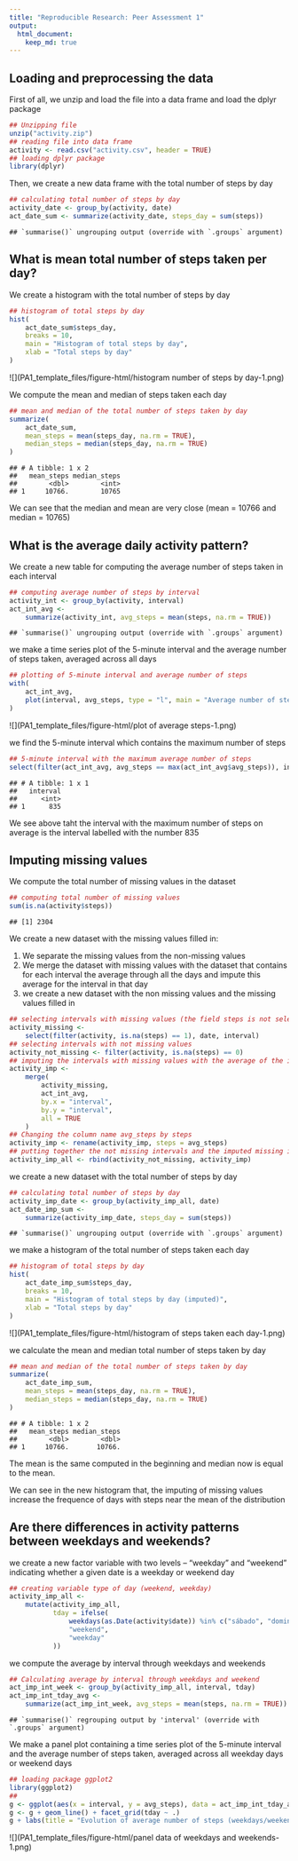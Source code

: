 ```yaml
---
title: "Reproducible Research: Peer Assessment 1"
output: 
  html_document:
    keep_md: true
---
```



## Loading and preprocessing the data
First of all, we unzip and load the file into a data frame and load the dplyr
package


```r
## Unzipping file
unzip("activity.zip")
## reading file into data frame
activity <- read.csv("activity.csv", header = TRUE)
## loading dplyr package
library(dplyr)
```

Then, we create a new data frame with the total number of steps by day


```r
## calculating total number of steps by day
activity_date <- group_by(activity, date)
act_date_sum <- summarize(activity_date, steps_day = sum(steps))
```

```
## `summarise()` ungrouping output (override with `.groups` argument)
```

## What is mean total number of steps taken per day?

We create a histogram with the total number of steps by day


```r
## histogram of total steps by day
hist(
    act_date_sum$steps_day,
    breaks = 10,
    main = "Histogram of total steps by day",
    xlab = "Total steps by day"
)
```

![](PA1_template_files/figure-html/histogram number of steps by day-1.png)<!-- -->

We compute the mean and median of steps taken each day


```r
## mean and median of the total number of steps taken by day
summarize(
    act_date_sum,
    mean_steps = mean(steps_day, na.rm = TRUE),
    median_steps = median(steps_day, na.rm = TRUE)
)
```

```
## # A tibble: 1 x 2
##   mean_steps median_steps
##        <dbl>        <int>
## 1     10766.        10765
```

We can see that the median and mean are very close (mean = 10766 and
median = 10765)

## What is the average daily activity pattern?

We create a new table for computing the average number of steps taken in each
interval


```r
## computing average number of steps by interval
activity_int <- group_by(activity, interval)
act_int_avg <-
    summarize(activity_int, avg_steps = mean(steps, na.rm = TRUE))
```

```
## `summarise()` ungrouping output (override with `.groups` argument)
```

we make a time series plot of the 5-minute interval and the average number of 
steps taken, averaged across all days


```r
## plotting of 5-minute interval and average number of steps
with(
    act_int_avg,
    plot(interval, avg_steps, type = "l", main = "Average number of steps by 5-minute interval")
)
```

![](PA1_template_files/figure-html/plot of average steps-1.png)<!-- -->

we find the 5-minute interval which contains the maximum number of steps


```r
## 5-minute interval with the maximum average number of steps
select(filter(act_int_avg, avg_steps == max(act_int_avg$avg_steps)), interval)
```

```
## # A tibble: 1 x 1
##   interval
##      <int>
## 1      835
```

We see above taht the interval with the maximum number of steps on average is 
the interval labelled with the number 835

## Imputing missing values

We compute the total number of missing values in the dataset


```r
## computing total number of missing values
sum(is.na(activity$steps))
```

```
## [1] 2304
```

We create a new dataset with the missing values filled in:
1. We separate the missing values from the non-missing values
2. We merge the dataset with missing values with the dataset that contains for
   each interval the average through all the days and impute this average for
   the interval in that day
3. we create a new dataset with the non missing values and the missing values
   filled in


```r
## selecting intervals with missing values (the field steps is not selected)
activity_missing <-
    select(filter(activity, is.na(steps) == 1), date, interval)
## selecting intervals with not missing values
activity_not_missing <- filter(activity, is.na(steps) == 0)
## imputing the intervals with missing values with the average of the intervals through all the days
activity_imp <-
    merge(
        activity_missing,
        act_int_avg,
        by.x = "interval",
        by.y = "interval",
        all = TRUE
    )
## Changing the column name avg_steps by steps
activity_imp <- rename(activity_imp, steps = avg_steps)
## putting together the not missing intervals and the imputed missing intervals
activity_imp_all <- rbind(activity_not_missing, activity_imp)
```

we create a new dataset with the total number of steps by day


```r
## calculating total number of steps by day
activity_imp_date <- group_by(activity_imp_all, date)
act_date_imp_sum <-
    summarize(activity_imp_date, steps_day = sum(steps))
```

```
## `summarise()` ungrouping output (override with `.groups` argument)
```

we make a histogram of the total number of steps taken each day


```r
## histogram of total steps by day
hist(
    act_date_imp_sum$steps_day,
    breaks = 10,
    main = "Histogram of total steps by day (imputed)",
    xlab = "Total steps by day"
)
```

![](PA1_template_files/figure-html/histogram of steps taken each day-1.png)<!-- -->

we calculate the mean and median total number of steps taken by day


```r
## mean and median of the total number of steps taken by day
summarize(
    act_date_imp_sum,
    mean_steps = mean(steps_day, na.rm = TRUE),
    median_steps = median(steps_day, na.rm = TRUE)
)
```

```
## # A tibble: 1 x 2
##   mean_steps median_steps
##        <dbl>        <dbl>
## 1     10766.       10766.
```

The mean is the same computed in the beginning and median now is equal to the
mean.

We can see in the new histogram that, the imputing of missing values increase the
frequence of days with steps near the mean of the distribution

## Are there differences in activity patterns between weekdays and weekends?

we create a new factor variable with two levels – “weekday” and “weekend”
indicating whether a given date is a weekday or weekend day


```r
## creating variable type of day (weekend, weekday)
activity_imp_all <-
    mutate(activity_imp_all,
           tday = ifelse(
               weekdays(as.Date(activity$date)) %in% c("sábado", "domingo"),
               "weekend",
               "weekday"
           ))
```

we compute the average by interval through weekdays and weekends


```r
## Calculating average by interval through weekdays and weekend
act_imp_int_week <- group_by(activity_imp_all, interval, tday)
act_imp_int_tday_avg <-
    summarize(act_imp_int_week, avg_steps = mean(steps, na.rm = TRUE))
```

```
## `summarise()` regrouping output by 'interval' (override with `.groups` argument)
```

We make a panel plot containing a time series plot of the 5-minute interval
and the average number of steps taken, averaged across all weekday days or
weekend days


```r
## loading package ggplot2
library(ggplot2)
##
g <- ggplot(aes(x = interval, y = avg_steps), data = act_imp_int_tday_avg)
g <- g + geom_line() + facet_grid(tday ~ .)
g + labs(title = "Evolution of average number of steps (weekdays/weekends) by 5-minute time interval")
```

![](PA1_template_files/figure-html/panel data of weekdays and weekends-1.png)<!-- -->

